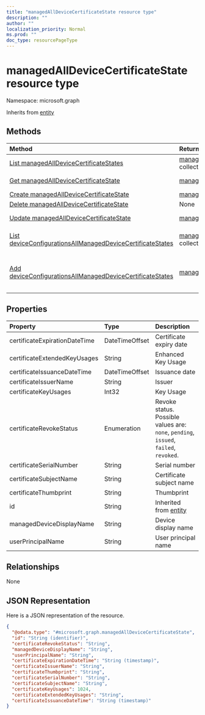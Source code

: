 ```yaml
---
title: "managedAllDeviceCertificateState resource type"
description: ""
author: ""
localization_priority: Normal
ms.prod: ""
doc_type: resourcePageType
---
```


# managedAllDeviceCertificateState resource type


Namespace: microsoft.graph




Inherits from [entity](../resources/entity.md)

## Methods
|Method|Return Type|Description|
|:---|:---|:---|
|[List managedAllDeviceCertificateStates](../api/managedalldevicecertificatestate-list.md)|[managedAllDeviceCertificateState](../resources/managedalldevicecertificatestate.md) collection|List properties and relationships of the [managedAllDeviceCertificateState](../resources/managedalldevicecertificatestate.md) objects.|
|[Get managedAllDeviceCertificateState](../api/managedalldevicecertificatestate-get.md)|[managedAllDeviceCertificateState](../resources/managedalldevicecertificatestate.md)|Read properties and relationships of the [managedAllDeviceCertificateState](../resources/managedalldevicecertificatestate.md) object.|
|[Create managedAllDeviceCertificateState](../api/managedalldevicecertificatestate-create.md)|[managedAllDeviceCertificateState](../resources/managedalldevicecertificatestate.md)|Create a new [managedAllDeviceCertificateState](../resources/managedalldevicecertificatestate.md) object.|
|[Delete managedAllDeviceCertificateState](../api/managedalldevicecertificatestate-delete.md)|None|Deletes a [managedAllDeviceCertificateState](../resources/managedalldevicecertificatestate.md).|
|[Update managedAllDeviceCertificateState](../api/managedalldevicecertificatestate-update.md)|[managedAllDeviceCertificateState](../resources/managedalldevicecertificatestate.md)|Update the properties of a [managedAllDeviceCertificateState](../resources/managedalldevicecertificatestate.md) object.|
|[List deviceConfigurationsAllManagedDeviceCertificateStates](../api/intune-devices-devicemanagement-list-deviceconfigurationsallmanageddevicecertificatestates.md)|[managedAllDeviceCertificateState](../resources/managedalldevicecertificatestate.md) collection|Get the managedAllDeviceCertificateStates from the deviceConfigurationsAllManagedDeviceCertificateStates navigation property.|
|[Add deviceConfigurationsAllManagedDeviceCertificateStates](../api/intune-devices-devicemanagement-post-deviceconfigurationsallmanageddevicecertificatestates.md)|[managedAllDeviceCertificateState](../resources/managedalldevicecertificatestate.md)|Add deviceConfigurationsAllManagedDeviceCertificateStates by posting to the deviceConfigurationsAllManagedDeviceCertificateStates collection.|

## Properties
|Property|Type|Description|
|:---|:---|:---|
|certificateExpirationDateTime|DateTimeOffset|Certificate expiry date|
|certificateExtendedKeyUsages|String|Enhanced Key Usage|
|certificateIssuanceDateTime|DateTimeOffset|Issuance date|
|certificateIssuerName|String|Issuer|
|certificateKeyUsages|Int32|Key Usage|
|certificateRevokeStatus|Enumeration|Revoke status. Possible values are: `none`, `pending`, `issued`, `failed`, `revoked`.|
|certificateSerialNumber|String|Serial number|
|certificateSubjectName|String|Certificate subject name|
|certificateThumbprint|String|Thumbprint|
|id|String| Inherited from [entity](../resources/entity.md)|
|managedDeviceDisplayName|String|Device display name|
|userPrincipalName|String|User principal name|

## Relationships
None

## JSON Representation
Here is a JSON representation of the resource.
<!-- {
  "blockType": "resource",
  "keyProperty": "id",
  "@odata.type": "microsoft.graph.managedAllDeviceCertificateState",
  "baseType": "microsoft.graph.entity",
  "openType": false
}
-->
``` json
{
  "@odata.type": "#microsoft.graph.managedAllDeviceCertificateState",
  "id": "String (identifier)",
  "certificateRevokeStatus": "String",
  "managedDeviceDisplayName": "String",
  "userPrincipalName": "String",
  "certificateExpirationDateTime": "String (timestamp)",
  "certificateIssuerName": "String",
  "certificateThumbprint": "String",
  "certificateSerialNumber": "String",
  "certificateSubjectName": "String",
  "certificateKeyUsages": 1024,
  "certificateExtendedKeyUsages": "String",
  "certificateIssuanceDateTime": "String (timestamp)"
}
```

